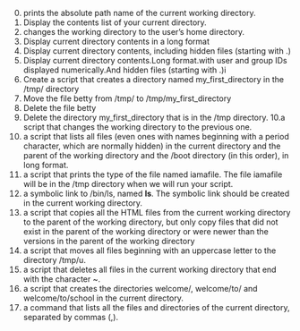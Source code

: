 0. prints the absolute path name of the current working directory.
1. Display the contents list of your current directory.
2. changes the working directory to the user’s home directory.
3. Display current directory contents in a long format
4. Display current directory contents, including hidden files (starting with .)
5. Display current directory contents.Long format.with user and group IDs displayed numerically.And hidden files (starting with .)i
6. Create a script that creates a directory named my_first_directory in the /tmp/ directory
7. Move the file betty from /tmp/ to /tmp/my_first_directory
8. Delete the file betty
9. Delete the directory my_first_directory that is in the /tmp directory.
10.a script that changes the working directory to the previous one.
11. a script that lists all files (even ones with names beginning with a period character, which are normally hidden) in the current directory and the parent of the working directory and the /boot directory (in this order), in long format.
12. a script that prints the type of the file named iamafile. The file iamafile will be in the /tmp directory when we will run your script.
13. a symbolic link to /bin/ls, named __ls__. The symbolic link should be created in the current working directory.
14. a script that copies all the HTML files from the current working directory to the parent of the working directory, but only copy files that did not exist in the parent of the working directory or were newer than the versions in the parent of the working directory
15. a script that moves all files beginning with an uppercase letter to the directory /tmp/u.
16. a script that deletes all files in the current working directory that end with the character ~.
17.  a script that creates the directories welcome/, welcome/to/ and welcome/to/school in the current directory.
18. a command that lists all the files and directories of the current directory, separated by commas (,).
